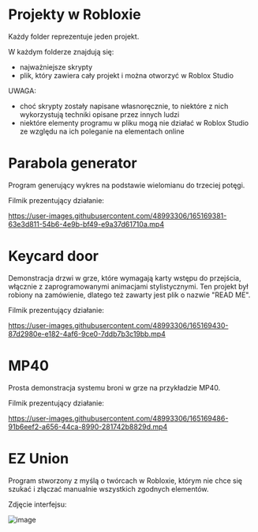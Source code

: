 # Projekty w Robloxie
Każdy folder reprezentuje jeden projekt.

W każdym folderze znajdują się:
- najważniejsze skrypty 
- plik, który zawiera cały projekt i można otworzyć w Roblox Studio

UWAGA:
- choć skrypty zostały napisane własnoręcznie, to niektóre z nich wykorzystują techniki opisane przez innych ludzi
- niektóre elementy programu w pliku mogą nie działać w Roblox Studio ze względu na ich poleganie na elementach online

# Parabola generator
Program generujący wykres na podstawie wielomianu do trzeciej potęgi.

Filmik prezentujący działanie:

https://user-images.githubusercontent.com/48993306/165169381-63e3d811-54b6-4e9b-bf49-e9a37d61710a.mp4

# Keycard door
Demonstracja drzwi w grze, które wymagają karty wstępu do przejścia, włącznie z zaprogramowanymi animacjami stylistycznymi.
Ten projekt był robiony na zamówienie, dlatego też zawarty jest plik o nazwie "READ ME".

Filmik prezentujący działanie:

https://user-images.githubusercontent.com/48993306/165169430-87d2980e-e182-4af6-9ce0-7ddb7b3c19bb.mp4

# MP40
Prosta demonstracja systemu broni w grze na przykładzie MP40.

Filmik prezentujący działanie:

https://user-images.githubusercontent.com/48993306/165169486-91b6eef2-a656-44ca-8990-281742b8829d.mp4

# EZ Union
Program stworzony z myślą o twórcach w Robloxie, którym nie chce się szukać i złączać manualnie wszystkich zgodnych elementów.

Zdjęcie interfejsu:

![image](https://user-images.githubusercontent.com/48993306/165167120-797804bd-085b-437d-b06b-3e6d0312637a.png)
